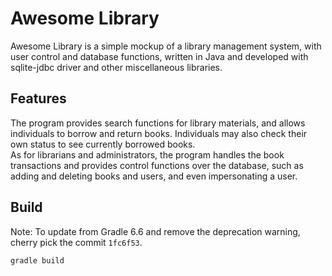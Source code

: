 # Awesome Library
Awesome Library is a simple mockup of a library management system, with user control and database functions, written in Java and developed with sqlite-jdbc driver and other miscellaneous libraries.

## Features
The program provides search functions for library materials, and allows individuals to borrow and return books. Individuals may also check their own status to see currently borrowed books. \
As for librarians and administrators, the program handles the book transactions and provides control functions over the database, such as adding and deleting books and users, and even impersonating a user.

## Build
Note: To update from Gradle 6.6 and remove the deprecation warning, cherry pick the commit `1fc6f53`.
```
gradle build
```
